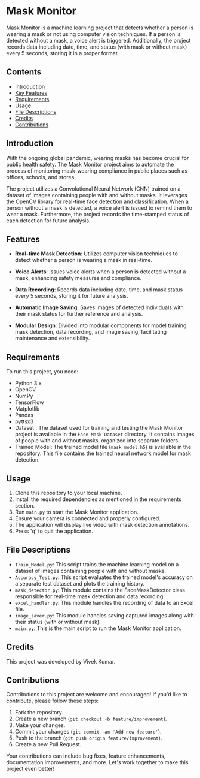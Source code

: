 # Mask Monitor

Mask Monitor is a machine learning project that detects whether a person is wearing a mask or not using computer vision techniques. If a person is detected without a mask, a voice alert is triggered. Additionally, the project records data including date, time, and status (with mask or without mask) every 5 seconds, storing it in a proper format.

## Contents

- [Introduction](#introduction)
- [Key Features](#features)
- [Requirements](#requirements)
- [Usage](#usage)
- [File Descriptions](#file-descriptions)
- [Credits](#credits)
- [Contributions](#contributions)

## Introduction

With the ongoing global pandemic, wearing masks has become crucial for public health safety. The Mask Monitor project aims to automate the process of monitoring mask-wearing compliance in public places such as offices, schools, and stores.

The project utilizes a Convolutional Neural Network (CNN) trained on a dataset of images containing people with and without masks. It leverages the OpenCV library for real-time face detection and classification. When a person without a mask is detected, a voice alert is issued to remind them to wear a mask. Furthermore, the project records the time-stamped status of each detection for future analysis.

## Features

- **Real-time Mask Detection**: Utilizes computer vision techniques to detect whether a person is wearing a mask in real-time.

- **Voice Alerts**: Issues voice alerts when a person is detected without a mask, enhancing safety measures and compliance.

- **Data Recording**: Records data including date, time, and mask status every 5 seconds, storing it for future analysis.

- **Automatic Image Saving**: Saves images of detected individuals with their mask status for further reference and analysis.

- **Modular Design**: Divided into modular components for model training, mask detection, data recording, and image saving, facilitating maintenance and extensibility.


## Requirements

To run this project, you need:

- Python 3.x
- OpenCV
- NumPy
- TensorFlow
- Matplotlib
- Pandas
- pyttsx3
- Dataset : The dataset used for training and testing the Mask Monitor project is available in the `Face Mask Dataset` directory. It contains images of people with and without masks, organized into separate folders.
- Trained Model: The trained model file (`mask_model.h5`) is available in the repository. This file contains the trained neural network model for mask detection.


## Usage

1. Clone this repository to your local machine.
2. Install the required dependencies as mentioned in the requirements section.
3. Run `main.py` to start the Mask Monitor application.
4. Ensure your camera is connected and properly configured.
5. The application will display live video with mask detection annotations.
6. Press 'q' to quit the application.

## File Descriptions

- `Train_Model.py`: This script trains the machine learning model on a dataset of images containing people with and without masks.
- `Accuracy_Test.py`: This script evaluates the trained model's accuracy on a separate test dataset and plots the training history.
- `mask_detector.py`: This module contains the FaceMaskDetector class responsible for real-time mask detection and data recording.
- `excel_handler.py`: This module handles the recording of data to an Excel file.
- `image_saver.py`: This module handles saving captured images along with their status (with or without mask).
- `main.py`: This is the main script to run the Mask Monitor application.


## Credits

This project was developed by Vivek Kumar.

## Contributions

Contributions to this project are welcome and encouraged! If you'd like to contribute, please follow these steps:

1. Fork the repository.
2. Create a new branch (`git checkout -b feature/improvement`).
3. Make your changes.
4. Commit your changes (`git commit -am 'Add new feature'`).
5. Push to the branch (`git push origin feature/improvement`).
6. Create a new Pull Request.

Your contributions can include bug fixes, feature enhancements, documentation improvements, and more. Let's work together to make this project even better!
